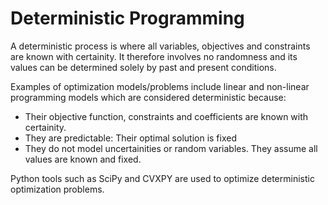 # Deterministic Programming
A deterministic process is where all variables, objectives and constraints are known with certainity. It therefore involves no randomness and its values can be determined solely by past and present conditions. 

Examples of optimization models/problems include linear and non-linear programming models which are considered deterministic because:
  - Their objective function, constraints and coefficients are known with certainity.
  - They are predictable: Their optimal solution is fixed
  - They do not model uncertainities or random variables. They assume all values are known and fixed.

Python tools such as SciPy and CVXPY are used to optimize deterministic optimization problems.

